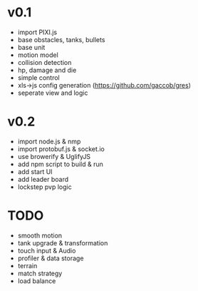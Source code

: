 v0.1
============
- import PIXI.js
- base obstacles, tanks, bullets
- base unit
- motion model
- collision detection
- hp, damage and die
- simple control
- xls->js config generation (https://github.com/gaccob/gres)
- seperate view and logic

v0.2
===========
- import node.js & nmp
- import protobuf.js & socket.io
- use browerify & UglifyJS
- add npm script to build & run
- add start UI
- add leader board
- lockstep pvp logic

TODO
=====
- smooth motion
- tank upgrade & transformation
- touch input & Audio
- profiler & data storage
- terrain
- match strategy
- load balance
